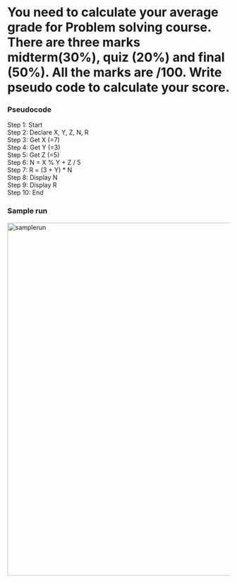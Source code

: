 # You need to calculate your average grade for Problem solving course. There are three marks midterm(30%), quiz (20%) and final (50%). All the marks are /100. Write pseudo code to calculate your score.

### Pseudocode

Step 1: Start  
Step 2: Declare X, Y, Z, N, R  
Step 3: Get X     (=7)  
Step 4: Get Y     (=3)  
Step 5: Get Z     (=5)  
Step 6: N = X % Y + Z / 5  
Step 7: R = (3 + Y) * N  
Step 8: Display N  
Step 9: Display R  
Step 10: End  



### Sample run

<img width="798" alt="samplerun" src="https://user-images.githubusercontent.com/32389129/66387718-364b9000-e9cd-11e9-8755-2da48e12c434.png">
